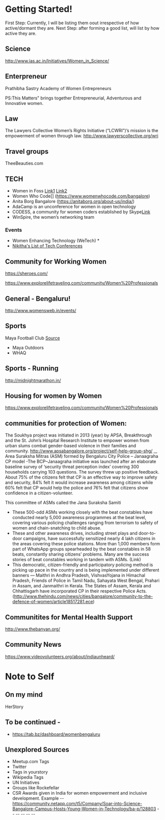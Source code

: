 # Getting Started!

First Step: Currently, I will be listing them oout irrespective of how active/dormant they are.
Next Step: after forming a good list, will list by how active they are.

## Science
http://www.ias.ac.in/Initiatives/Women_in_Science/

## Enterpreneur
Prathibha Sastry Academy of Women Entrepreneurs

PS:This Matters" brings together Entrepreneurial, Adventurous and Innovative women.

## Law
The Lawyers Collective Women’s Rights Initiative (“LCWRI”)’s mission is the empowerment of women through law. http://www.lawyerscollective.org/wri

## Travel groups
TheeBeauties.com


## TECH

 - Women in Foss [Link1](https://deepdives.in/the-trouble-with-being-a-woman-in-foss-75181981bfdd) [Link2](http://fosscommunity.in/index.php?title=Contributors)
 - Women Who Code[] (https://www.womenwhocode.com/bangalore)
 - Anita Borg Bangalore (https://anitaborg.org/about-us/india/)
 - AdaCamp is an unconference for women in open technology
 - CODESS, a community for women coders established by Skype[Link](https://yourstory.com/2014/05/microsoft-codess-india/)
 - WinSpire, the women’s networking team



### Events
 - Women Enhancing Technology (WeTech) *
 - [Nikitha's List of Tech Conferences](https://github.com/nikhita/tech-conferences-india)

## Community for Working Women
https://sheroes.com/

https://www.explorelifetraveling.com/community/Women%20Professionals


## General - Bengaluru!



http://www.womensweb.in/events/

## Sports
Maya Football Club [Source](https://blog.playo.co/2017/03/24/community-for-women-in-bengaluru-maya-fc/)
 - Maya Outdoors
 - WHAQ

## Sports - Running
http://midnightmarathon.in/


## Housing for women by Women
https://www.explorelifetraveling.com/community/Women%20Professionals

## communities for protection of Women:
The Soukhya project was initiated in 2013 (year) by APSA, Breakthrough and the St. John’s Hospital Research Institute to empower women from urban slums combat gender-based violence in their families and community.
http://www.apsabangalore.org/project/self-help-group-shg/
,,,
Area Suraksha Mitras (ASM) formed by Bengaluru City Police – Janaagraha CP model
-The BCP–Janaagraha initiative was launched after an elaborate baseline survey of ‘security threat perception index’ covering 300 households carrying 103 questions. The survey threw up positive feedback. About 75% of the citizens felt that CP is an effective way to improve safety and security, 84% felt it would increase awareness among citizens while 60% felt that CP would help the police and 76% felt that citizens show confidence in a citizen-volunteer.

This committee of ASMs called the Jana Suraksha Samiti
- These 500-odd ASMs working closely with the beat constables have conducted nearly 5,000 awareness programmes at the beat level, covering various policing challenges ranging from terrorism to safety of women and chain-snatching to child abuse.
-  These and other awareness drives, including street plays and door-to-door campaigns, have successfully sensitized nearly 4 lakh citizens in the areas covering these police stations. More than 1,000 members form part of WhatsApp groups spearheaded by the beat constables in 58 beats, constantly sharing citizens’ problems. Many are the success stories of beat constables working in tandem with ASMs.
(Link)
- This democratic, citizen-friendly and participatory policing method is picking up pace in the country and is being implemented under different banners — Maithri in Andhra Pradesh, VishvasYojana in Himachal Pradesh, Friends of Police in Tamil Nadu, Sahayata West Bengal, Prahari in Assam, and Janmaithri in Kerala. The States of Assam, Kerala and Chhattisgarh have incorporated CP in their respective Police Acts.
 (http://www.thehindu.com/news/cities/bangalore/community-to-the-defence-of-women/article18517281.ece)

## Communitites for Mental Health Support

 http://www.thebanyan.org/

## Community News
https://www.videovolunteers.org/about/indiaunheard/

# Note to Self
## On my mind
HerStory

## To be continued -
 - https://tab.bz/dashboard/womenbengaluru

## Unexplored Sources
 - Meetup.com Tags
 - Twitter
 - Tags in yourstory
 - Wikipedia Tags
 - UN Initiatives
 - Groups like Rockefellar
 - CSR Awards given in India for women empowerment and inclusive development.
    Example -- https://community.netapp.com/t5/Company/Soar-into-Science-Bangalore-Campus-Hosts-Young-Women-in-Technology/ba-p/128803
            --
            --
            --
            --
            --

